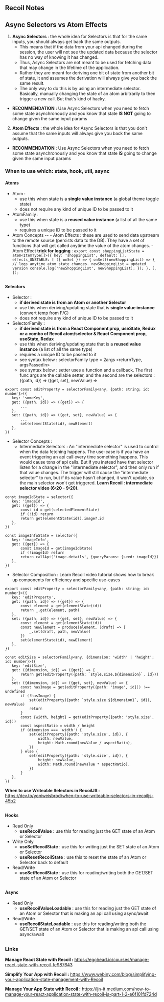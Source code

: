 ## Recoil Notes

## Async Selectors vs Atom Effects

1. **Async Selectors** : the whole idea for Selectors is that for the same inputs, you should always get back the same outputs.
   - This means that if the data from your api changed during the session, the user will not see the updated data because the selector has no way of knowing it has changed.
   - Thus, Async Selectors are not meant to be used for fetching data that may change in the lifetime of the application.
   - Rather they are meant for deriving one bit of state from another bit of state, it and assumes the derivation will always give you back the same result.
   - The only way to do this is by using an intermediate selector. Basically, manually changing the state of an atom arbitrarily to then trigger a new call. But that's kind of hacky.

- **RECOMMENDATION :** Use Async Selectors when you need to fetch some state asynchronously and you know that state **IS NOT** going to change given the same input params

2. **Atom Effects** : the whole idea for Async Selectors is that you don't assume that the same inputs will always give you back the same outputs.
- **RECOMMENDATION :** Use Async Selectors when you need to fetch some state asynchronously and you know that state **IS** going to change given the same input params

### When to use which: state, hook, util, async

#### Atoms

- Atom :
  - use this when state is a **single value instance** (a global theme toggle state)
  - does not require any kind of unique ID to be passed to it
- AtomFamily :
  - use this when state is a **reused value instance** (a list of all the same type)
  - requires a unique ID to be passed to it
- Atom Concepts -- - Atom Effects : these are used to send data upstream to the remote source (persists data to the DB). They have a set of functions that will get called anytime the value of the atom changes. - Atom Effect **trick for logging** :
  `export const shoppingListState = atom<ItemType[]>({ key: 'shoppingList', default: [], effects_UNSTABLE: [ ({ onSet }) => { onSet((newShoppingList) => { // logs anytime atom state changes. newShoppingList = updated version console.log('newShoppingList', newShoppingList); }); }, ], });`

##

#### Selectors

- Selector :
  - **if derived state is from an Atom or another Selector**
  - use this when deriving/updating state that is **single value instance** (convert temp from F/C)
  - does not require any kind of unique ID to be passed to it
- SelectorFamily :
  - **if derived state is from a React Component prop, useState, Redux or a combo of Recoil atom/selector & React Component prop, useState, Redux**
  - use this when deriving/updating state that is a **reused value instance** (a list of all the same type)
  - requires a unique ID to be passed to it
  - see syntax below : selectorFamily type = 2args <returnType, argsPassedIn>
  - see syntax below : setter uses a function and a callback. The first func args are the callable setter, and the second are the selectors : ({path, id}) => ({get, set}, newValue) =>

```
export const editProperty = selectorFamily<any, {path: string; id: number}>({
   key: 'someKey',
   get: ({path, id}) => ({get}) => {
       ...
   },
   set: ({path, id}) => ({get, set}, newValue) => {
       ...
       set(elementState(id), newElement)
   },
})
```

- Selector Concepts :
  - Intermediate Selectors : An "intermediate selector" is used to control when the data fetching happens. The use-case is if you have an event triggering an api call every time something happens. This would cause tons of api calls. But if you instead have that selector listen for a change in the "intermediate selector", and then only run if that value changes. The trigger will still cause the "intermediate selector" to run, but if its value hasn't changed, it won't update, so the main selector won't get triggered. **Learn Recoil : intermediate selector video (6:20 - 9:20)**.

```
const imageIdState = selector({
   key: 'imageId',
   get: ({get}) => {
       const id = get(selectedElementState)
       if (!id) return
       return get(elementState(id)).image?.id
   },
})

const imageInfoState = selector({
   key: 'imageInfo',
   get: ({get}) => {
       const imageId = get(imageIdState)
       if (!imageId) return
       return callApi('image-details', {queryParams: {seed: imageId}})
   },
})
```

- Selector Composition : Learn Recoil video tutorial shows how to break up components for efficiency and specific use-cases

```
export const editProperty = selectorFamily<any, {path: string; id: number}>({
   key: 'editProperty',
   get: ({path, id}) => ({get}) => {
       const element = get(elementState(id))
       return _.get(element, path)
   },
   set: ({path, id}) => ({get, set}, newValue) => {
       const element = get(elementState(id))
       const newElement = produce(element, (draft) => {
           _.set(draft, path, newValue)
       })
       set(elementState(id), newElement)
   },
})

const editSize = selectorFamily<any, {dimension: 'width' | 'height'; id: number}>({
   key: 'editSize',
   get: ({dimension, id}) => ({get}) => {
       return get(editProperty({path: `style.size.${dimension}`, id}))
   },
   set: ({dimension, id}) => ({get, set}, newValue) => {
       const hasImage = get(editProperty({path: 'image', id})) !== undefined
       if (!hasImage) {
           set(editProperty({path: `style.size.${dimension}`, id}), newValue)
           return
       }
       const {width, height} = get(editProperty({path: 'style.size', id}))
       const aspectRatio = width / height
       if (dimension === 'width') {
           set(editProperty({path: 'style.size', id}), {
               width: newValue,
               height: Math.round(newValue / aspectRatio),
           })
       } else {
           set(editProperty({path: 'style.size', id}), {
               height: newValue,
               width: Math.round(newValue * aspectRatio),
           })
       }
   },
})
```

**When to use Writeable Selectors in RecoilJS :**
https://dev.to/yoniweisbrod/when-to-use-writeable-selectors-in-recoiljs-45b2

##

#### Hooks

- Read Only
  - **useRecoilValue** : use this for reading just the GET state of an Atom or Selector
- Write Only
  - **useSetRecoilState** : use this for writing just the SET state of an Atom or Selector
  - **useResetRecoilState** : use this to reset the state of an Atom or Selector back to default
- Read/Write
  - **useSetRecoilState** : use this for reading/writing both the GET/SET state of an Atom or Selector

##

#### Async

- Read Only
  - **useRecoilValueLoadable** : use this for reading just the GET state of an Atom or Selector that is making an api call using async/await
- Read/Write
  - **useRecoilStateLoadable** : use this for reading/writing both the GET/SET state of an Atom or Selector that is making an api call using async/await

##

### Links

**Manage React State with Recoil :**
https://egghead.io/courses/manage-react-state-with-recoil-fe987643

**Simplify Your App with Recoil :**
https://www.webiny.com/blog/simplifying-your-application-state-management-with-Recoil

**Manage Your App State with Recoil :**
https://ljn-it.medium.com/how-to-manage-your-react-application-state-with-recoil-js-part-1-2-e6f101fd724d

##
